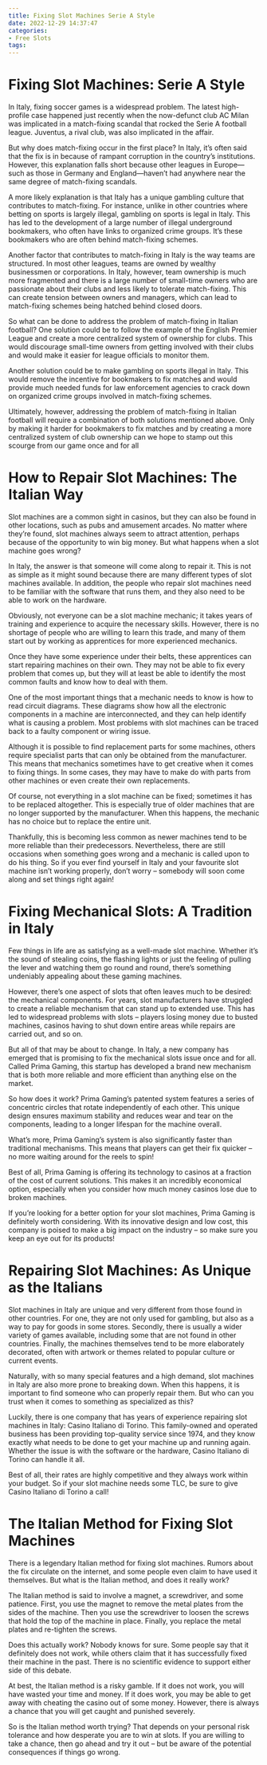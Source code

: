 ```yaml
---
title: Fixing Slot Machines Serie A Style
date: 2022-12-29 14:37:47
categories:
- Free Slots
tags:
---
```



#  Fixing Slot Machines: Serie A Style

In Italy, fixing soccer games is a widespread problem. The latest high-profile case happened just recently when the now-defunct club AC Milan was implicated in a match-fixing scandal that rocked the Serie A football league. Juventus, a rival club, was also implicated in the affair.

But why does match-fixing occur in the first place? In Italy, it’s often said that the fix is in because of rampant corruption in the country’s institutions. However, this explanation falls short because other leagues in Europe—such as those in Germany and England—haven’t had anywhere near the same degree of match-fixing scandals.

A more likely explanation is that Italy has a unique gambling culture that contributes to match-fixing. For instance, unlike in other countries where betting on sports is largely illegal, gambling on sports is legal in Italy. This has led to the development of a large number of illegal underground bookmakers, who often have links to organized crime groups. It’s these bookmakers who are often behind match-fixing schemes.

Another factor that contributes to match-fixing in Italy is the way teams are structured. In most other leagues, teams are owned by wealthy businessmen or corporations. In Italy, however, team ownership is much more fragmented and there is a large number of small-time owners who are passionate about their clubs and less likely to tolerate match-fixing. This can create tension between owners and managers, which can lead to match-fixing schemes being hatched behind closed doors.

So what can be done to address the problem of match-fixing in Italian football? One solution could be to follow the example of the English Premier League and create a more centralized system of ownership for clubs. This would discourage small-time owners from getting involved with their clubs and would make it easier for league officials to monitor them.

Another solution could be to make gambling on sports illegal in Italy. This would remove the incentive for bookmakers to fix matches and would provide much needed funds for law enforcement agencies to crack down on organized crime groups involved in match-fixing schemes.

Ultimately, however, addressing the problem of match-fixing in Italian football will require a combination of both solutions mentioned above. Only by making it harder for bookmakers to fix matches and by creating a more centralized system of club ownership can we hope to stamp out this scourge from our game once and for all

#  How to Repair Slot Machines: The Italian Way 

Slot machines are a common sight in casinos, but they can also be found in other locations, such as pubs and amusement arcades. No matter where they’re found, slot machines always seem to attract attention, perhaps because of the opportunity to win big money. But what happens when a slot machine goes wrong?

In Italy, the answer is that someone will come along to repair it. This is not as simple as it might sound because there are many different types of slot machines available. In addition, the people who repair slot machines need to be familiar with the software that runs them, and they also need to be able to work on the hardware.

Obviously, not everyone can be a slot machine mechanic; it takes years of training and experience to acquire the necessary skills. However, there is no shortage of people who are willing to learn this trade, and many of them start out by working as apprentices for more experienced mechanics.

Once they have some experience under their belts, these apprentices can start repairing machines on their own. They may not be able to fix every problem that comes up, but they will at least be able to identify the most common faults and know how to deal with them.

One of the most important things that a mechanic needs to know is how to read circuit diagrams. These diagrams show how all the electronic components in a machine are interconnected, and they can help identify what is causing a problem. Most problems with slot machines can be traced back to a faulty component or wiring issue.

Although it is possible to find replacement parts for some machines, others require specialist parts that can only be obtained from the manufacturer. This means that mechanics sometimes have to get creative when it comes to fixing things. In some cases, they may have to make do with parts from other machines or even create their own replacements.

Of course, not everything in a slot machine can be fixed; sometimes it has to be replaced altogether. This is especially true of older machines that are no longer supported by the manufacturer. When this happens, the mechanic has no choice but to replace the entire unit.

Thankfully, this is becoming less common as newer machines tend to be more reliable than their predecessors. Nevertheless, there are still occasions when something goes wrong and a mechanic is called upon to do his thing. So if you ever find yourself in Italy and your favourite slot machine isn’t working properly, don’t worry – somebody will soon come along and set things right again!

#  Fixing Mechanical Slots: A Tradition in Italy

Few things in life are as satisfying as a well-made slot machine. Whether it’s the sound of stealing coins, the flashing lights or just the feeling of pulling the lever and watching them go round and round, there’s something undeniably appealing about these gaming machines.

However, there’s one aspect of slots that often leaves much to be desired: the mechanical components. For years, slot manufacturers have struggled to create a reliable mechanism that can stand up to extended use. This has led to widespread problems with slots – players losing money due to busted machines, casinos having to shut down entire areas while repairs are carried out, and so on.

But all of that may be about to change. In Italy, a new company has emerged that is promising to fix the mechanical slots issue once and for all. Called Prima Gaming, this startup has developed a brand new mechanism that is both more reliable and more efficient than anything else on the market.

So how does it work? Prima Gaming’s patented system features a series of concentric circles that rotate independently of each other. This unique design ensures maximum stability and reduces wear and tear on the components, leading to a longer lifespan for the machine overall.

What’s more, Prima Gaming’s system is also significantly faster than traditional mechanisms. This means that players can get their fix quicker – no more waiting around for the reels to spin!

Best of all, Prima Gaming is offering its technology to casinos at a fraction of the cost of current solutions. This makes it an incredibly economical option, especially when you consider how much money casinos lose due to broken machines.

If you’re looking for a better option for your slot machines, Prima Gaming is definitely worth considering. With its innovative design and low cost, this company is poised to make a big impact on the industry – so make sure you keep an eye out for its products!

#  Repairing Slot Machines: As Unique as the Italians

Slot machines in Italy are unique and very different from those found in other countries. For one, they are not only used for gambling, but also as a way to pay for goods in some stores. Secondly, there is usually a wider variety of games available, including some that are not found in other countries. Finally, the machines themselves tend to be more elaborately decorated, often with artwork or themes related to popular culture or current events.

Naturally, with so many special features and a high demand, slot machines in Italy are also more prone to breaking down. When this happens, it is important to find someone who can properly repair them. But who can you trust when it comes to something as specialized as this?

Luckily, there is one company that has years of experience repairing slot machines in Italy: Casino Italiano di Torino. This family-owned and operated business has been providing top-quality service since 1974, and they know exactly what needs to be done to get your machine up and running again. Whether the issue is with the software or the hardware, Casino Italiano di Torino can handle it all.

Best of all, their rates are highly competitive and they always work within your budget. So if your slot machine needs some TLC, be sure to give Casino Italiano di Torino a call!

#  The Italian Method for Fixing Slot Machines

There is a legendary Italian method for fixing slot machines. Rumors about the fix circulate on the internet, and some people even claim to have used it themselves. But what is the Italian method, and does it really work?

The Italian method is said to involve a magnet, a screwdriver, and some patience. First, you use the magnet to remove the metal plates from the sides of the machine. Then you use the screwdriver to loosen the screws that hold the top of the machine in place. Finally, you replace the metal plates and re-tighten the screws.

 Does this actually work? Nobody knows for sure. Some people say that it definitely does not work, while others claim that it has successfully fixed their machine in the past. There is no scientific evidence to support either side of this debate.

At best, the Italian method is a risky gamble. If it does not work, you will have wasted your time and money. If it does work, you may be able to get away with cheating the casino out of some money. However, there is always a chance that you will get caught and punished severely.

So is the Italian method worth trying? That depends on your personal risk tolerance and how desperate you are to win at slots. If you are willing to take a chance, then go ahead and try it out – but be aware of the potential consequences if things go wrong.